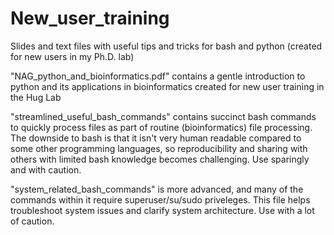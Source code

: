 # New_user_training
Slides and text files with useful tips and tricks for bash and python (created for new users in my Ph.D. lab)

"NAG_python_and_bioinformatics.pdf" contains a gentle introduction to python and its applications in bioinformatics created for new user training in the Hug Lab

"streamlined_useful_bash_commands" contains succinct bash commands to quickly process files as part of routine (bioinformatics) file processing. The downside to bash is that it isn't very human readable compared to some other programming languages, so reproducibility and sharing with others with limited bash knowledge becomes challenging. Use sparingly and with caution. 

"system_related_bash_commands" is more advanced, and many of the commands within it require superuser/su/sudo priveleges. This file helps troubleshoot system issues and clarify system architecture. Use with a lot of caution. 
